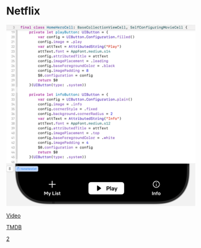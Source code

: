 #  Netflix

![](img/01.png)

[Video](https://youtu.be/KCgYDCKqato)

[TMDB](https://www.themoviedb.org/)

[2](https://youtu.be/rp_wJMoKu5o?si=Wb3DaJEIPb9o4xXi)

